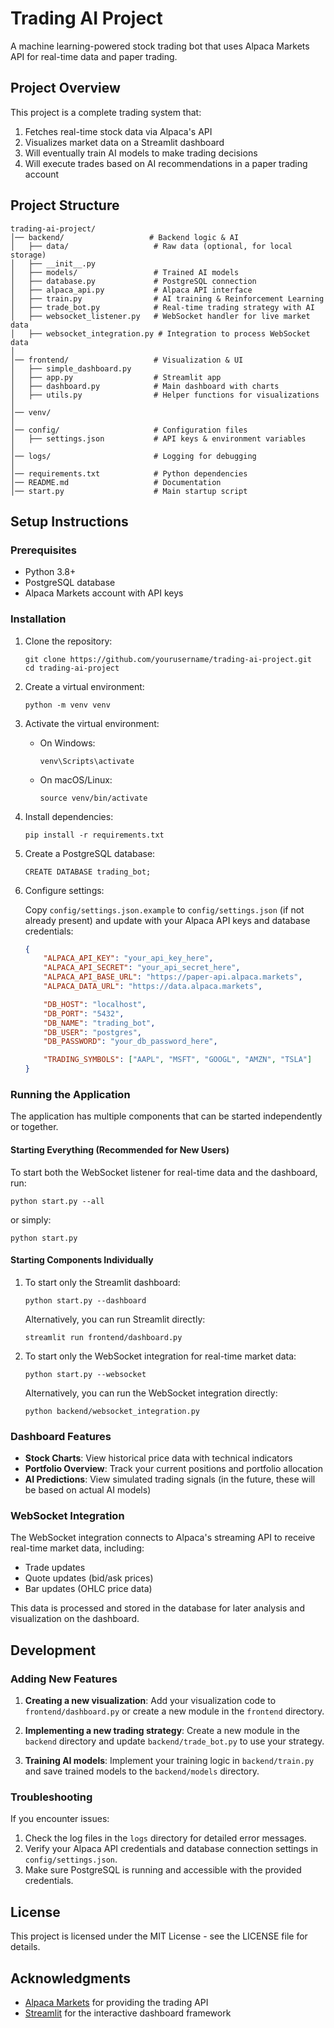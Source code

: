 # Trading AI Project

A machine learning-powered stock trading bot that uses Alpaca Markets API for real-time data and paper trading.

## Project Overview

This project is a complete trading system that:
1. Fetches real-time stock data via Alpaca's API
2. Visualizes market data on a Streamlit dashboard
3. Will eventually train AI models to make trading decisions
4. Will execute trades based on AI recommendations in a paper trading account

## Project Structure

```
trading-ai-project/
│── backend/                   # Backend logic & AI
│   ├── data/                   # Raw data (optional, for local storage)
│   ├── __init__.py  
│   ├── models/                 # Trained AI models
│   ├── database.py             # PostgreSQL connection
│   ├── alpaca_api.py           # Alpaca API interface
│   ├── train.py                # AI training & Reinforcement Learning
│   ├── trade_bot.py            # Real-time trading strategy with AI
│   ├── websocket_listener.py   # WebSocket handler for live market data
│   ├── websocket_integration.py # Integration to process WebSocket data
│
│── frontend/                   # Visualization & UI
│   ├── simple_dashboard.py  
│   ├── app.py                  # Streamlit app
│   ├── dashboard.py            # Main dashboard with charts
│   ├── utils.py                # Helper functions for visualizations
│   
│── venv/  
│
│── config/                     # Configuration files
│   ├── settings.json           # API keys & environment variables
│
│── logs/                       # Logging for debugging
│
│── requirements.txt            # Python dependencies
│── README.md                   # Documentation
│── start.py                    # Main startup script
```

## Setup Instructions

### Prerequisites

- Python 3.8+
- PostgreSQL database
- Alpaca Markets account with API keys

### Installation

1. Clone the repository:
   ```
   git clone https://github.com/yourusername/trading-ai-project.git
   cd trading-ai-project
   ```

2. Create a virtual environment:
   ```
   python -m venv venv
   ```

3. Activate the virtual environment:

   - On Windows:
     ```
     venv\Scripts\activate
     ```

   - On macOS/Linux:
     ```
     source venv/bin/activate
     ```

4. Install dependencies:
   ```
   pip install -r requirements.txt
   ```

5. Create a PostgreSQL database:
   ```
   CREATE DATABASE trading_bot;
   ```

6. Configure settings:

   Copy `config/settings.json.example` to `config/settings.json` (if not already present) and update with your Alpaca API keys and database credentials:

   ```json
   {
       "ALPACA_API_KEY": "your_api_key_here",
       "ALPACA_API_SECRET": "your_api_secret_here",
       "ALPACA_API_BASE_URL": "https://paper-api.alpaca.markets",
       "ALPACA_DATA_URL": "https://data.alpaca.markets",

       "DB_HOST": "localhost",
       "DB_PORT": "5432",
       "DB_NAME": "trading_bot",
       "DB_USER": "postgres",
       "DB_PASSWORD": "your_db_password_here",

       "TRADING_SYMBOLS": ["AAPL", "MSFT", "GOOGL", "AMZN", "TSLA"]
   }
   ```

### Running the Application

The application has multiple components that can be started independently or together.

#### Starting Everything (Recommended for New Users)

To start both the WebSocket listener for real-time data and the dashboard, run:

```
python start.py --all
```

or simply:

```
python start.py
```

#### Starting Components Individually

1. To start only the Streamlit dashboard:
   ```
   python start.py --dashboard
   ```
   
   Alternatively, you can run Streamlit directly:
   ```
   streamlit run frontend/dashboard.py
   ```

2. To start only the WebSocket integration for real-time market data:
   ```
   python start.py --websocket
   ```
   
   Alternatively, you can run the WebSocket integration directly:
   ```
   python backend/websocket_integration.py
   ```

### Dashboard Features

- **Stock Charts**: View historical price data with technical indicators
- **Portfolio Overview**: Track your current positions and portfolio allocation
- **AI Predictions**: View simulated trading signals (in the future, these will be based on actual AI models)

### WebSocket Integration

The WebSocket integration connects to Alpaca's streaming API to receive real-time market data, including:

- Trade updates
- Quote updates (bid/ask prices)
- Bar updates (OHLC price data)

This data is processed and stored in the database for later analysis and visualization on the dashboard.

## Development

### Adding New Features

1. **Creating a new visualization**: Add your visualization code to `frontend/dashboard.py` or create a new module in the `frontend` directory.

2. **Implementing a new trading strategy**: Create a new module in the `backend` directory and update `backend/trade_bot.py` to use your strategy.

3. **Training AI models**: Implement your training logic in `backend/train.py` and save trained models to the `backend/models` directory.

### Troubleshooting

If you encounter issues:

1. Check the log files in the `logs` directory for detailed error messages.
2. Verify your Alpaca API credentials and database connection settings in `config/settings.json`.
3. Make sure PostgreSQL is running and accessible with the provided credentials.

## License

This project is licensed under the MIT License - see the LICENSE file for details.

## Acknowledgments

- [Alpaca Markets](https://alpaca.markets/) for providing the trading API
- [Streamlit](https://streamlit.io/) for the interactive dashboard framework